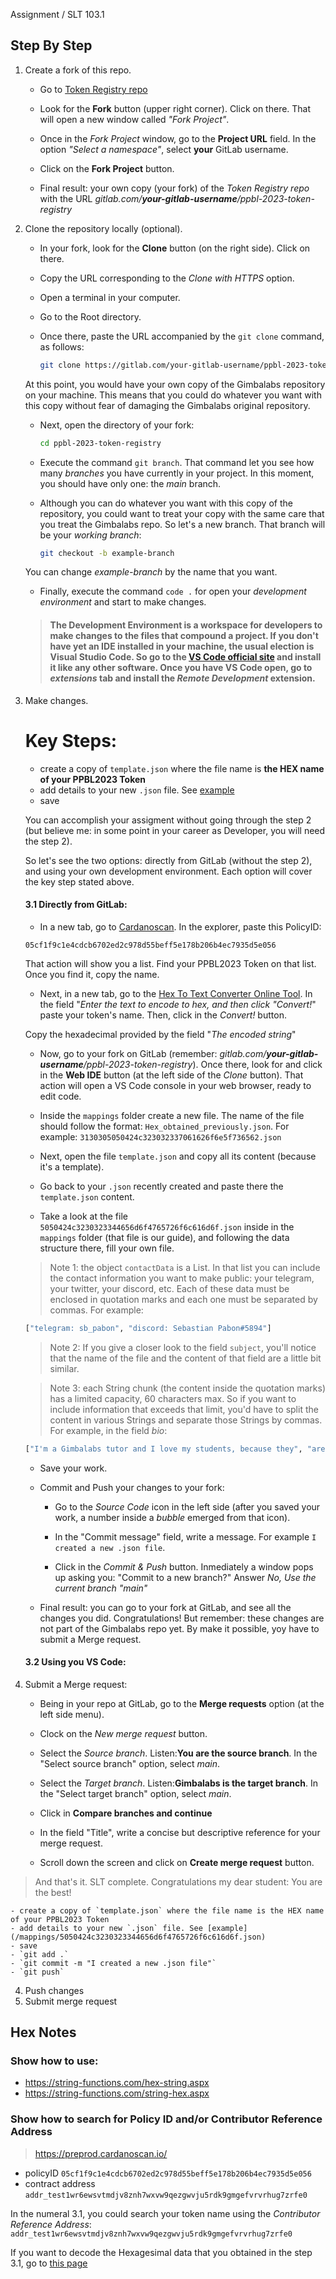 Assignment / SLT 103.1

## Step By Step
1. Create a fork of this repo.
    
    - Go to [Token Registry repo](https://gitlab.com/gimbalabs/ppbl-2023/ppbl-2023-token-registry)
    
    - Look for the **Fork** button (upper right corner). Click on there. That will open a new window called *"Fork Project"*.  

    - Once in the *Fork Project* window, go to the **Project URL** field. In the option *"Select a namespace"*, select **your** GitLab username.
    
    - Click on the **Fork Project** button.
    
    - Final result: your own copy (your fork) of the *Token Registry repo* with the URL *gitlab.com/**your-gitlab-username**/ppbl-2023-token-registry*

2. Clone the repository locally (optional).
    
    - In your fork, look for the **Clone** button (on the right side). Click on there. 
    
    - Copy the URL corresponding to the *Clone with HTTPS* option.   
    
    - Open a terminal in your computer.
    
    - Go to the Root directory.
    
    - Once there, paste the URL accompanied by the `git clone` command, as follows:
        ```bash
        git clone https://gitlab.com/your-gitlab-username/ppbl-2023-token-registry.git
        ```
    At this point, you would have your own copy of the Gimbalabs repository on your machine. This means that you could do whatever you want with this copy without fear of damaging the Gimbalabs original repository.

    - Next, open the directory of your fork:
        ```bash
        cd ppbl-2023-token-registry
        ```

    - Execute the command `git branch`. That command let you see how many *branches* you have currently in your project.  In this moment, you should have only one: the *main* branch.
    
    - Although you can do whatever you want with this copy of the repository, you could want to treat your copy with the same care that you treat the Gimbalabs repo. So let's a new branch. That branch will be your *working branch*:
        ```bash
        git checkout -b example-branch
        ```
    You can change *example-branch* by the name that you want.

    -  Finally, execute the command `code .` for open your *development environment* and start to make changes.

    >#### The Development Environment is a workspace for developers to make changes to the files that compound a project.  If you don't have yet an IDE installed in your machine, the usual election is Visual Studio Code. So go to the [VS Code official site](https://code.visualstudio.com/) and install it like any other software.  Once you have VS Code open, go to *extensions* tab and install the *Remote Development* extension.  

3. Make changes.

    # Key Steps:

    - create a copy of `template.json` where the file name is **the HEX name of your PPBL2023 Token**
    - add details to your new `.json` file. See [example](/mappings/5050424c3230323344656d6f4765726f6c616d6f.json)
    - save

    You can accomplish your assigment without going through the step 2 (but believe me: in some point in your career as Developer, you will need the step 2). 

    So let's see the two options: directly from GitLab (without the step 2), and using your own development environment. Each option will cover the key step stated above.

    #### 3.1 Directly from GitLab: 

    - In a new tab, go to [Cardanoscan](https://preprod.cardanoscan.io/).  In the explorer, paste this PolicyID: 

    `05cf1f9c1e4cdcb6702ed2c978d55beff5e178b206b4ec7935d5e056`

    That action will show you a list. Find your PPBL2023 Token on that list.  Once you find it, copy the name.

    - Next, in a new tab, go to the [Hex To Text Converter Online Tool](https://string-functions.com/string-hex.aspx). In the field "*Enter the text to encode to hex, and then click "Convert!*" paste your token's name. Then, click in the *Convert!* button. 

    Copy the hexadecimal provided by the field "*The encoded string*"

    - Now, go to your fork on GitLab (remember: *gitlab.com/**your-gitlab-username**/ppbl-2023-token-registry*). Once there, look for and click in the **Web IDE** button (at the left side of the *Clone* button). That action will open a VS Code console in your web browser, ready to edit code. 

    - Inside the `mappings` folder create a new file. The name of the file should follow the format: `Hex_obtained_previously.json`. For example: `3130305050424c323032337061626f6e5f736562.json`

    - Next, open the file `template.json` and copy all its content (because it's a template).

    - Go back to your `.json` recently created and paste there the `template.json` content.

    - Take a look at the file `5050424c3230323344656d6f4765726f6c616d6f.json` inside in the `mappings` folder (that file is our guide), and following the data structure there, fill your own file. 

    >Note 1: the object `contactData` is a List. In that list you can include the contact information you want to make public: your telegram, your twitter, your discord, etc. Each of these data must be enclosed in quotation marks and each one must be separated by commas. For example:
    ```bash
    ["telegram: sb_pabon", "discord: Sebastian Pabon#5894"]
    ```
    >Note 2: If you give a closer look to the field `subject`, you'll notice that the name of the file and the content of that field are a little bit similar. 

    >Note 3: each String chunk (the content inside the quotation marks) has a limited capacity, 60 characters max. So if you want to include information that exceeds that limit, you'd have to split the content in various Strings and separate those Strings by commas. For example, in the field *bio*:

    ```bash
    ["I'm a Gimbalabs tutor and I love my students, because they", "are the future of the ecosistem and", "the will create a better world."]
    ```

    - Save your work.

    - Commit and Push your changes to your fork:

        - Go to the *Source Code* icon in the left side (after you saved your work, a number inside a *bubble* emerged from that icon).

        - In the "Commit message" field, write a message. For example `I created a new .json file`.

        - Click in the *Commit & Push* button. Inmediately a window pops up asking you: "Commit to a new branch?" Answer *No, Use the current branch "main"* 

    - Final result: you can go to your fork at GitLab, and see all the changes you did.  Congratulations! But remember: these changes are not part of the Gimbalabs repo yet. By make it possible, yoy have to submit a Merge request.


    #### 3.2 Using you VS Code:











4. Submit a Merge request:

    - Being in your repo at GitLab, go to the **Merge requests** option (at the left side menu). 

    - Clock on the *New merge request* button.

    - Select the *Source branch*. Listen:**You are the source branch**.  In the "Select source branch" option, select *main*.

    - Select the *Target branch*. Listen:**Gimbalabs is the target branch**.  In the "Select target branch" option, select *main*.

    - Click in **Compare branches and continue**

    - In the field "Title", write a concise but descriptive reference for your merge request.

    - Scroll down the screen and click on **Create merge request** button.

> And that's it. SLT complete. Congratulations my dear student: You are the best!




























    - create a copy of `template.json` where the file name is the HEX name of your PPBL2023 Token
    - add details to your new `.json` file. See [example](/mappings/5050424c3230323344656d6f4765726f6c616d6f.json)
    - save
    - `git add .`
    - `git commit -m "I created a new .json file"`
    - `git push`
4. Push changes
5. Submit merge request


## Hex Notes
### Show how to use:
- https://string-functions.com/hex-string.aspx
- https://string-functions.com/string-hex.aspx

### Show how to search for Policy ID and/or Contributor Reference Address
> https://preprod.cardanoscan.io/
- policyID `05cf1f9c1e4cdcb6702ed2c978d55beff5e178b206b4ec7935d5e056`
- contract address `addr_test1wr6ewsvtmdjv8znh7wxvw9qezgwvju5rdk9gmgefvrvrhug7zrfe0`


In the numeral 3.1, you could search your token name using the *Contributor Reference Address*: `addr_test1wr6ewsvtmdjv8znh7wxvw9qezgwvju5rdk9gmgefvrvrhug7zrfe0` 


If you want to decode the Hexagesimal data that you obtained in the step 3.1, go to [this page](https://string-functions.com/hex-string.aspx) 